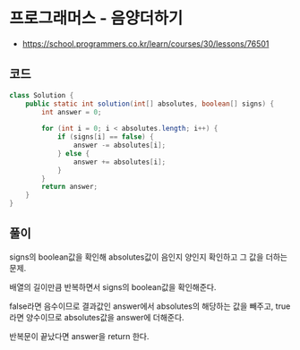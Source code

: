 # 프로그래머스 - 음양더하기
- https://school.programmers.co.kr/learn/courses/30/lessons/76501

## 코드
```java
class Solution {
    public static int solution(int[] absolutes, boolean[] signs) {
        int answer = 0;
        
        for (int i = 0; i < absolutes.length; i++) {
        	if (signs[i] == false) {
        		answer -= absolutes[i]; 
        	} else {
        		answer += absolutes[i];
        	}
        }
        return answer;
    }
}
```

## 풀이
signs의 boolean값을 확인해 absolutes값이 음인지 양인지 확인하고 그 값을 더하는 문제.

배열의 길이만큼 반복하면서 signs의 boolean값을 확인해준다.

false라면 음수이므로 결과값인 answer에서 absolutes의 해당하는 값을 빼주고, true라면 양수이므로 absolutes값을 answer에 더해준다.

반복문이 끝났다면 answer을 return 한다.
